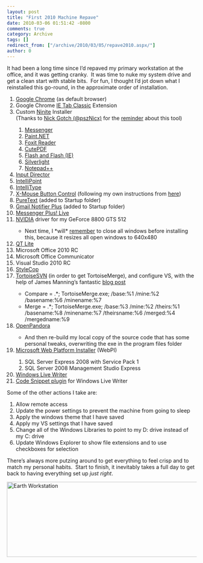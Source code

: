 ```yaml
---
layout: post
title: "First 2010 Machine Repave"
date: 2010-03-06 01:51:42 -0800
comments: true
category: Archive
tags: []
redirect_from: ["/archive/2010/03/05/repave2010.aspx/"]
author: 0
---
```

<!-- more -->
<p>It had been a long time since I’d repaved my primary workstation at the office, and it was getting cranky.  It was time to nuke my system drive and get a clean start with stable bits.  For fun, I thought I’d jot down what I reinstalled this go-round, in the approximate order of installation.</p>  <ol>   <li><a href="http://www.google.com/chrome" target="_blank">Google Chrome</a> (as default browser)</li>    <li>Google Chrome <a href="https://chrome.google.com/extensions/detail/miedgcmlgpmdagojnnbemlkgidepfjfi" target="_blank">IE Tab Classic</a> Extension</li>    <li>Custom <a href="http://ninite.com/" target="_blank">Ninite</a> Installer      <br />(Thanks to <a href="http://twitter.com/pszNicx/" target="_blank">Nick Gotch (@pszNicx)</a> for the <a href="http://twitter.com/pszNicx/statuses/10005872300" target="_blank">reminder</a> about this tool)</li>    <ol>     <li><a href="http://download.live.com/?sku=messenger" target="_blank">Messenger</a></li>      <li><a href="http://www.getpaint.net/" target="_blank">Paint.NET</a></li>      <li><a href="http://www.foxitsoftware.com/pdf/reader/" target="_blank">Foxit Reader</a></li>      <li><a href="http://www.cutepdf.com/products/cutepdf/Writer.asp" target="_blank">CutePDF</a></li>      <li><a href="http://get.adobe.com/flashplayer/" target="_blank">Flash and Flash (IE)</a></li>      <li><a href="http://silverlight.net/" target="_blank">Silverlight</a></li>      <li><a href="http://notepad-plus.sourceforge.net/uk/site.htm" target="_blank">Notepad++</a></li>   </ol>    <li><a href="http://www.inputdirector.com/" target="_blank">Input Director</a></li>    <li><a href="http://www.microsoft.com/hardware/downloads/default.mspx" target="_blank">IntelliPoint</a></li>    <li><a href="http://www.microsoft.com/hardware/downloads/default.mspx" target="_blank">IntelliType</a></li>    <li><a href="http://www.highrez.co.uk/downloads/XMouseButtonControl.htm" target="_blank">X-Mouse Button Control</a> (following my own instructions from <a href="http://jeffhandley.com/archive/2007/12/18/kensington-expert-mouse-on-vista.aspx" target="_blank">here</a>)</li>    <li><a href="http://www.stevemiller.net/puretext/" target="_blank">PureText</a> (added to Startup folder)</li>    <li><a href="http://www.softpedia.com/get/Internet/E-mail/Mail-Utilities/Gmail-Notifier-Plus.shtml" target="_blank">Gmail Notifier Plus</a> (added to Startup folder)</li>    <li><a href="http://www.msgplus.com/" target="_blank">Messenger Plus! Live</a></li>    <li><a href="http://www.nvidia.com" target="_blank">NVIDIA</a> driver for my GeForce 8800 GTS 512</li>    <ul>     <li>Next time, I *will* <a href="http://twitter.com/jeffhandley/statuses/10041505526" target="_blank">remember</a> to close all windows before installing this, because it resizes all open windows to 640x480</li>   </ul>    <li><a href="http://www.codecguide.com/qt_lite.htm" target="_blank">QT Lite</a></li>    <li>Microsoft Office 2010 RC</li>    <li>Microsoft Office Communicator</li>    <li>Visual Studio 2010 RC</li>    <li><a href="http://code.msdn.microsoft.com/sourceanalysis" target="_blank">StyleCop</a></li>    <li><a href="http://tortoisesvn.net/" target="_blank">TortoiseSVN</a> (in order to get TortoiseMerge), and configure VS, with the help of James Manning’s fantastic <a href="http://blogs.msdn.com/jmanning/articles/535573.aspx" target="_blank">blog post</a></li>    <ul>     <li>Compare = .*; TortoiseMerge.exe; /base:%1 /mine:%2 /basename:%6 /minename:%7</li>      <li>Merge = .*; TortoiseMerge.exe; /base:%3 /mine:%2 /theirs:%1 /basename:%8 /minename:%7 /theirsname:%6 /merged:%4 /mergedname:%9</li>   </ul>    <li><a href="http://getopenpandora.appspot.com/" target="_blank">OpenPandora</a></li>    <ul>     <li>And then re-build my local copy of the source code that has some personal tweaks, overwriting the exe in the program files folder</li>   </ul>    <li><a href="http://www.microsoft.com/web/downloads/platform.aspx" target="_blank">Microsoft Web Platform Installer</a> (WebPI)</li>    <ol>     <li>SQL Server Express 2008 with Service Pack 1</li>      <li>SQL Server 2008 Management Studio Express</li>   </ol>    <li><a href="http://download.live.com/writer" target="_blank">Windows Live Writer</a></li>    <li><a href="http://gallery.live.com/liveItemDetail.aspx?li=d4409446-af7f-42ec-aa20-78aa5bac4748" target="_blank">Code Snippet plugin</a> for Windows Live Writer</li> </ol>  <p>Some of the other actions I take are:</p>  <ol>   <li>Allow remote access</li>    <li>Update the power settings to prevent the machine from going to sleep</li>    <li>Apply the windows theme that I have saved</li>    <li>Apply my VS settings that I have saved</li>    <li>Change all of the Windows Libraries to point to my D: drive instead of my C: drive</li>    <li>Update Windows Explorer to show file extensions and to use checkboxes for selection</li> </ol>  <p>There’s always more putzing around to get everything to feel crisp and to match my personal habits.  Start to finish, it inevitably takes a full day to get back to having everything set up <em>just right</em>.</p>  <p><img style="display: inline" title="Earth Workstation" alt="Earth Workstation" src="http://jeffhandley.com/images/jeffhandley_com/WindowsLiveWriter/First2010MachineRepave_FB2C/image_5.png" width="640" height="200" /></p>

